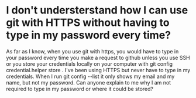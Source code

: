 
# I don't understerstand how I can use git with HTTPS without having to type in my password every time?

As far as I know, when you use git with https, you would have to type in your password every time you make a request to github unless you use SSH or you store your credentials locally on your computer with git config credential.helper store .
I've been using HTTPS but never have to type in my credentials. When I run git config --list it only shows my email and my name, but not my password. Can anyone explain to me why I am not required to type in my password or where it could be stored?

        